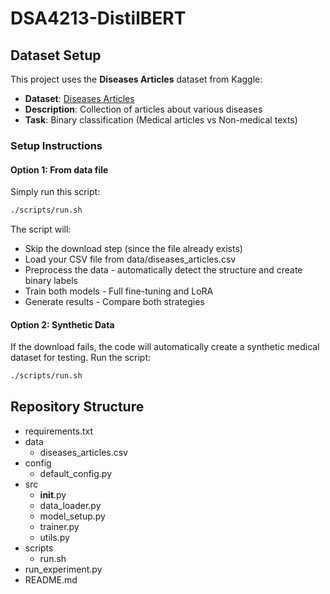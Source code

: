 # DSA4213-DistilBERT

## Dataset Setup

This project uses the **Diseases Articles** dataset from Kaggle:

- **Dataset**: [Diseases Articles](https://www.kaggle.com/datasets/shyshcuk/diseases-articles)
- **Description**: Collection of articles about various diseases
- **Task**: Binary classification (Medical articles vs Non-medical texts)

### Setup Instructions

#### Option 1: From data file 
Simply run this script:

```bash
./scripts/run.sh
```
The script will:
- Skip the download step (since the file already exists)
- Load your CSV file from data/diseases_articles.csv
- Preprocess the data - automatically detect the structure and create binary labels
- Train both models - Full fine-tuning and LoRA
- Generate results - Compare both strategies

#### Option 2: Synthetic Data
If the download fails, the code will automatically create a synthetic medical dataset for testing.
Run the script:

```bash
./scripts/run.sh
```

## Repository Structure
 - requirements.txt
 - data
    - diseases_articles.csv
 - config
    - default_config.py
 - src
   - __init__.py
   - data_loader.py
   - model_setup.py
   - trainer.py
   - utils.py
 - scripts
   - run.sh
 - run_experiment.py
 - README.md


